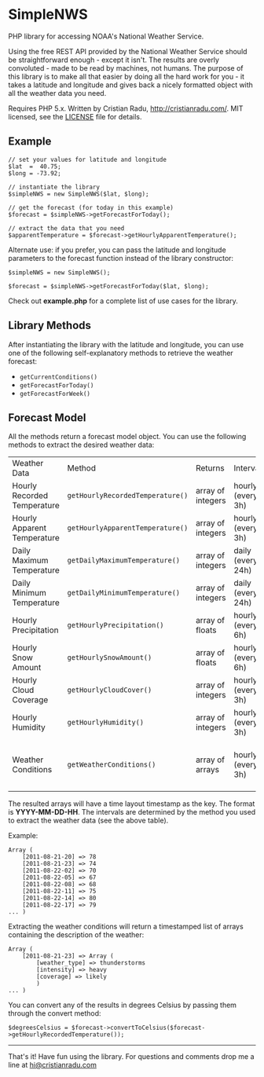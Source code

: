 SimpleNWS
=========

PHP library for accessing NOAA's National Weather Service.

Using the free REST API provided by the National Weather Service should be straightforward enough - except it isn't. The results are overly convoluted - made to be read by machines, not humans. The purpose of this library is to make all that easier by doing all the hard work for you - it takes a latitude and longitude and gives back a nicely formatted object with all the weather data you need.

Requires PHP 5.x. Written by Cristian Radu, <http://cristianradu.com/>. MIT licensed, see the [LICENSE](./LICENSE) file for details.

Example
-------

    // set your values for latitude and longitude
    $lat  =  40.75;
    $long = -73.92;
    
    // instantiate the library
    $simpleNWS = new SimpleNWS($lat, $long);
    
    // get the forecast (for today in this example)
    $forecast = $simpleNWS->getForecastForToday();
    
    // extract the data that you need
    $apparentTemperature = $forecast->getHourlyApparentTemperature();

Alternate use: if you prefer, you can pass the latitude and longitude parameters to the forecast function instead of the library constructor:

    $simpleNWS = new SimpleNWS();
    
    $forecast = $simpleNWS->getForecastForToday($lat, $long);

Check out **example.php** for a complete list of use cases for the library.

Library Methods
---------------

After instantiating the library with the latitude and longitude, you can use one of the following self-explanatory methods to retrieve the weather forecast:

- `getCurrentConditions()`
- `getForecastForToday()`
- `getForecastForWeek()`

Forecast Model
--------------

All the methods return a forecast model object. You can use the following methods to extract the desired weather data:

<table>
    <tr>
        <td>Weather Data</td>
        <td>Method</td>
        <td>Returns</td>
        <td>Interval</td>
        <td>Units</td>
    </tr>
    <tr>
        <td>Hourly Recorded Temperature</td>
        <td><code>getHourlyRecordedTemperature()</code></td>
        <td>array of integers</td>
        <td>hourly (every 3h)</td>
        <td>degrees F</td>
    </tr>
    <tr>
        <td>Hourly Apparent Temperature</td>
        <td><code>getHourlyApparentTemperature()</code></td>
        <td>array of integers</td>
        <td>hourly (every 3h)</td>
        <td>degrees F</td>
    </tr>
    <tr>
        <td>Daily Maximum Temperature</td>
        <td><code>getDailyMaximumTemperature()</code></td>
        <td>array of integers</td>
        <td>daily (every 24h)</td>
        <td>degrees F</td>
    </tr>
    <tr>
        <td>Daily Minimum Temperature</td>
        <td><code>getDailyMinimumTemperature()</code></td>
        <td>array of integers</td>
        <td>daily (every 24h)</td>
        <td>degrees F</td>
    </tr>
    <tr>
        <td>Hourly Precipitation</td>
        <td><code>getHourlyPrecipitation()</code></td>
        <td>array of floats</td>
        <td>hourly (every 6h)</td>
        <td>inches</td>
    </tr>
    <tr>
        <td>Hourly Snow Amount</td>
        <td><code>getHourlySnowAmount()</code></td>
        <td>array of floats</td>
        <td>hourly (every 6h)</td>
        <td>inches</td>
    </tr>
    <tr>
        <td>Hourly Cloud Coverage</td>
        <td><code>getHourlyCloudCover()</code></td>
        <td>array of integers</td>
        <td>hourly (every 3h)</td>
        <td>percent</td>
    </tr>
    <tr>
        <td>Hourly Humidity</td>
        <td><code>getHourlyHumidity()</code></td>
        <td>array of integers</td>
        <td>hourly (every 3h)</td>
        <td>percent</td>
    </tr>
    <tr>
        <td>Weather Conditions</td>
        <td><code>getWeatherConditions()</code></td>
        <td>array of arrays</td>
        <td>hourly (every 3h)</td>
        <td>description of weather type, intensity, coverage</td>
    </tr>
</table>

The resulted arrays will have a time layout timestamp as the key. The format is **YYYY-MM-DD-HH**. The intervals are determined by the method you used to extract the weather data (see the above table).

Example:

    Array (
        [2011-08-21-20] => 78
        [2011-08-21-23] => 74
        [2011-08-22-02] => 70
        [2011-08-22-05] => 67
        [2011-08-22-08] => 68
        [2011-08-22-11] => 75
        [2011-08-22-14] => 80
        [2011-08-22-17] => 79
    ... )

Extracting the weather conditions will return a timestamped list of arrays containing the description of the weather:

    Array (
        [2011-08-21-23] => Array (
            [weather_type] => thunderstorms
            [intensity] => heavy
            [coverage] => likely
            )
    ... )

You can convert any of the results in degrees Celsius by passing them through the convert method:

    $degreesCelsius = $forecast->convertToCelsius($forecast->getHourlyRecordedTemperature());

--------------------------------------------------------------------------------


That's it! Have fun using the library. For questions and comments drop me a line at <hi@cristianradu.com>
